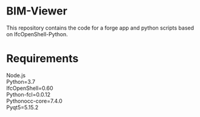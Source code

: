 # BIM-Viewer
This repository contains the code for a forge app and python scripts based on IfcOpenShell-Python.
# Requirements
Node.js<br>
Python=3.7<br>
IfcOpenShell=0.60<br>
Python-fcl=0.0.12<br>
Pythonocc-core=7.4.0<br>
Pyqt5=5.15.2
